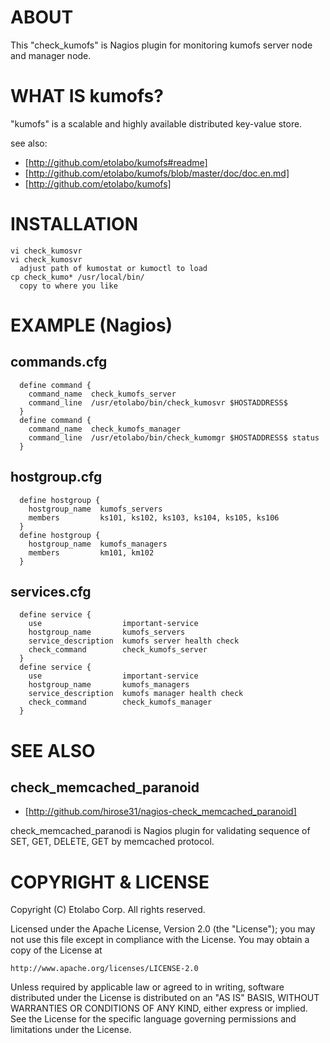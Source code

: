 ABOUT
================

This "check_kumofs" is Nagios plugin for monitoring kumofs server node and manager node.

WHAT IS kumofs?
================

"kumofs" is a scalable and highly available distributed key-value store.

see also:
* [http://github.com/etolabo/kumofs#readme]
* [http://github.com/etolabo/kumofs/blob/master/doc/doc.en.md]
* [http://github.com/etolabo/kumofs]

INSTALLATION
================

    vi check_kumosvr
    vi check_kumosvr
      adjust path of kumostat or kumoctl to load
    cp check_kumo* /usr/local/bin/
      copy to where you like

EXAMPLE (Nagios)
================

commands.cfg
---------------

      define command {
        command_name  check_kumofs_server
        command_line  /usr/etolabo/bin/check_kumosvr $HOSTADDRESS$
      }
      define command {
        command_name  check_kumofs_manager
        command_line  /usr/etolabo/bin/check_kumomgr $HOSTADDRESS$ status
      }

hostgroup.cfg
----------------

      define hostgroup {
        hostgroup_name  kumofs_servers
        members         ks101, ks102, ks103, ks104, ks105, ks106
      }
      define hostgroup {
        hostgroup_name  kumofs_managers
        members         km101, km102
      }

services.cfg
----------------

      define service {
        use                  important-service
        hostgroup_name       kumofs_servers
        service_description  kumofs server health check
        check_command        check_kumofs_server
      }
      define service {
        use                  important-service
        hostgroup_name       kumofs_managers
        service_description  kumofs manager health check
        check_command        check_kumofs_manager
      }

SEE ALSO
================

check_memcached_paranoid
----------------
* [http://github.com/hirose31/nagios-check_memcached_paranoid]

check_memcached_paranodi is Nagios plugin for validating sequence of SET, GET, DELETE, GET by memcached protocol.


COPYRIGHT & LICENSE
================

Copyright (C) Etolabo Corp. All rights reserved.

Licensed under the Apache License, Version 2.0 (the "License");
you may not use this file except in compliance with the License.
You may obtain a copy of the License at

    http://www.apache.org/licenses/LICENSE-2.0

Unless required by applicable law or agreed to in writing, software
distributed under the License is distributed on an "AS IS" BASIS,
WITHOUT WARRANTIES OR CONDITIONS OF ANY KIND, either express or implied.
See the License for the specific language governing permissions and
limitations under the License.
